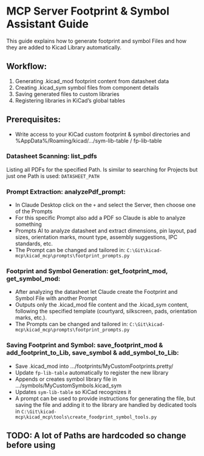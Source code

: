 # MCP Server Footprint & Symbol Assistant Guide

This guide explains how to generate footprint and symbol Files and how they are added to Kicad Library automatically.

## Workflow:
1. Generating .kicad_mod footprint content from datasheet data
2. Creating .kicad_sym symbol files from component details
3. Saving generated files to custom libraries
4. Registering libraries in KiCad’s global tables

## Prerequisites:
- Write access to your KiCad custom footprint & symbol directories and %AppData%/Roaming/kicad/…/sym-lib-table / fp-lib-table

### Datasheet Scanning: list_pdfs
Listing all PDFs for the specified Path. Is similar to searching for Projects but just one Path is used: `DATASHEET_PATH`

### Prompt Extraction: analyzePdf_prompt:
- In Claude Desktop click on the `+` and select the Server, then choose one of the Prompts
- For this specific Prompt also add a PDF so Claude is able to analyze something
- Prompts AI to analyze datasheet and extract dimensions, pin layout, pad sizes, orientation marks, mount type, assembly suggestions, IPC standards, etc.
- The Prompt can be changed and tailored in: `C:\Git\kicad-mcp\kicad_mcp\prompts\footprint_prompts.py`

### Footprint and Symbol Generation: get_footprint_mod, get_symbol_mod:
- After analyzing the datasheet let Claude create the Footprint and Symbol File with another Prompt
- Outputs only the .kicad_mod file content and the .kicad_sym content, following the specified template (courtyard, silkscreen, pads, orientation marks, etc.). 
- The Prompts can be changed and tailored in: `C:\Git\kicad-mcp\kicad_mcp\prompts\footprint_prompts.py`

###  Saving Footprint and Symbol: save_footprint_mod & add_footprint_to_Lib, save_symbol & add_symbol_to_Lib:
- Save .kicad_mod into .../footprints/MyCustomFootprints.pretty/
- Update `fp-lib-table` automatically to register the new library
- Appends or creates symbol library file in .../symbols/MyCustomSymbols.kicad_sym
- Updates `sym-lib-table` so KiCad recognizes it
- A prompt can be used to provide instructions for generating the file, but saving the file and adding it to the library are handled by dedicated tools in `C:\Git\kicad-mcp\kicad_mcp\tools\create_foodprint_symbol_tools.py`


## TODO: A lot of Paths are hardcoded so change before using 


